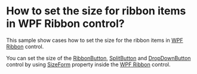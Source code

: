 # How to set the size for ribbon items in WPF Ribbon control?

This sample show cases how to set the size for the ribbon items in [WPF Ribbon](https://www.syncfusion.com/wpf-controls/ribbon) control.

You can set the size of the [RibbonButton](https://help.syncfusion.com/cr/wpf/Syncfusion.Windows.Tools.Controls.RibbonButton.html), [SplitButton](https://help.syncfusion.com/cr/wpf/Syncfusion.Windows.Tools.Controls.SplitButton.html) and [DropDownButton](https://help.syncfusion.com/cr/wpf/Syncfusion.Windows.Tools.Controls.DropDownButton.html) control by using [SizeForm](https://help.syncfusion.com/cr/wpf/Syncfusion.Windows.Tools.Controls.RibbonButton.html#Syncfusion_Windows_Tools_Controls_RibbonButton_SizeForm) property inside the [WPF Ribbon](https://www.syncfusion.com/wpf-controls/ribbon) control.